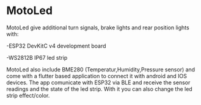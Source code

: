 # MotoLed

MotoLed give additional turn signals, brake lights and rear position lights with:

-ESP32 DevKitC v4 development board

-WS2812B IP67 led strip

MotoLed also include BME280 (Temperatur,Humidity,Pressure sensor) and come with a flutter based application to connect it with android and IOS devices.
The app comunicate with ESP32 via BLE and receive the sensor readings and the state of the led strip. 
With it you can also change the led strip effect/color.
